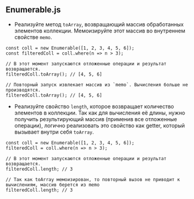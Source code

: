 ## Enumerable.js
* Реализуйте метод `toArray`, возвращающий массив обработанных элементов коллекции. Мемоизируйте этот массив во внутреннем свойстве `memo`.

```
const coll = new Enumerable([1, 2, 3, 4, 5, 6]);
const filteredColl = coll.where(n => n > 3);

// В этот момент запускаются отложенные операции и результат возвращается.
filteredColl.toArray(); // [4, 5, 6]

// Повторный запуск извлекает массив из `memo`. Вычисления больше не производятся.
filteredColl.toArray(); // [4, 5, 6]
```

* Реализуйте свойство `length`, которое возвращает количество элементов в коллекции. Так как для вычисления её длины, нужно получить результирующий массив (применив все отложенные операции), логично реализовать это свойство как getter, который вызывает внутри себя `toArray`.

```
const coll = new Enumerable([1, 2, 3, 4, 5, 6]);
filteredColl = coll.where(n => n > 3);

// В этот момент запускаются отложенные операции и результат возвращается.
filteredColl.length; // 3

// Так как toArray мемоизирован, то повторный вызов не приводит к вычислениям, массив берется из memo
filteredColl.length; // 3
```
